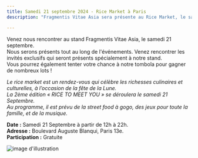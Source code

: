 ```yaml
---
title: Samedi 21 septembre 2024 - Rice Market à Paris 
description: "Fragmentis Vitae Asia sera présente au Rice Market, le samedi 21 septembre, de 12h à 22h."

---
```


Venez nous rencontrer au stand Fragmentis Vitae Asia, le samedi 21 septembre.<br>
Nous serons présents tout au long de l'événements. Venez rencontrer les invités exclusifs qui seront présents spécialement à notre stand.<br>
Vous pourrez également tenter votre chance à notre tombola pour gagner de nombreux lots !

*Le rice market est un rendez-vous qui célèbre les richesses culinaires et culturelles, à l’occasion de la fête de la Lune.*<br>
*La 2ème édition «  RICE TO MEET YOU » se déroulera le samedi 21 Septembre.*<br>
*Au programme, il est prévu de la street food à gogo, des jeux pour toute la famille, et de la musique.*

**Date :** Samedi 21 Septembre à partir de 12h à 22h.<br>
**Adresse :** Boulevard Auguste Blanqui, Paris 13e.<br>
**Participation :** Gratuite

![image d'illustration](/images/events/rice-market.jpg)



